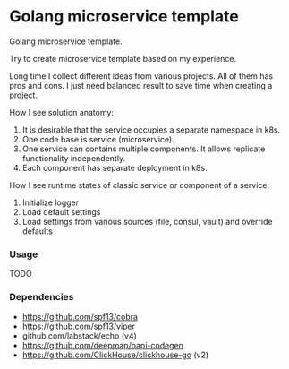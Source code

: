 # Golang microservice template

Golang microservice template.

Try to create microservice template based on my experience.

Long time I collect different ideas from various projects.
All of them has pros and cons.
I just need balanced result to save time when creating a project.

How I see solution anatomy:

1. It is desirable that the service occupies a separate namespace in k8s.
2. One code base is service (microservice).
3. One service can contains multiple components. It allows replicate functionality independently.
4. Each component has separate deployment in k8s.

How I see runtime states of classic service or component of a service:

1. Initialize logger
2. Load default settings
3. Load settings from various sources (file, consul, vault) and override defaults

### Usage

TODO

### Dependencies

* https://github.com/spf13/cobra
* https://github.com/spf13/viper
* github.com/labstack/echo (v4)
* https://github.com/deepmap/oapi-codegen
* https://github.com/ClickHouse/clickhouse-go (v2)